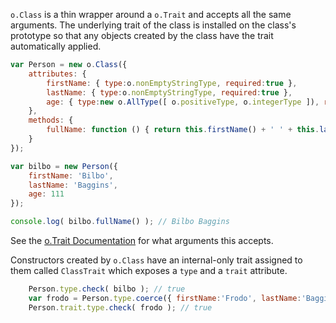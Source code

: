 `o.Class` is a thin wrapper around a `o.Trait` and accepts all the same arguments.  The
underlying trait of the class is installed on the class's prototype so that any objects
created by the class have the trait automatically applied.

```javascript
var Person = new o.Class({
    attributes: {
        firstName: { type:o.nonEmptyStringType, required:true },
        lastName: { type:o.nonEmptyStringType, required:true },
        age: { type:new o.AllType([ o.positiveType, o.integerType ]), required:true }
    },
    methods: {
        fullName: function () { return this.firstName() + ' ' + this.lastName() }
    }
});

var bilbo = new Person({
    firstName: 'Bilbo',
    lastName: 'Baggins',
    age: 111
});

console.log( bilbo.fullName() ); // Bilbo Baggins
```

See the [o.Trait Documentation](Trait.md) for what arguments this accepts.

Constructors created by `o.Class` have an internal-only trait assigned to them called
`ClassTrait` which exposes a `type` and a `trait` attribute.

```javascript
    Person.type.check( bilbo ); // true
    var frodo = Person.type.coerce({ firstName:'Frodo', lastName:'Baggins', age:33 });
    Person.trait.type.check( frodo ); // true
```

